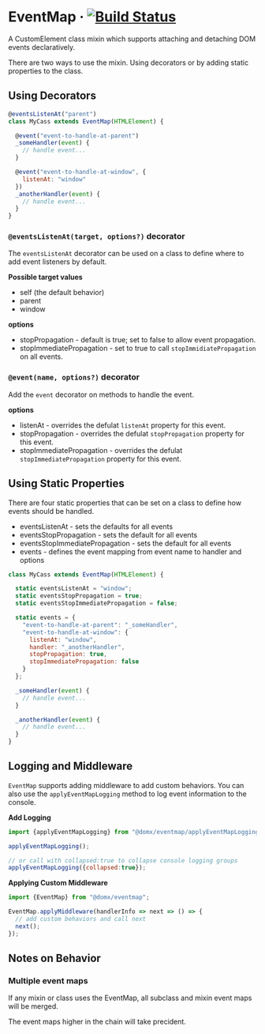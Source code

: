 # EventMap &middot; [![Build Status](https://travis-ci.com/domxjs/domx.svg?branch=packages/EventMap)](https://travis-ci.com/domxjs/domx)

A CustomElement class mixin which supports attaching and detaching DOM events declaratively.

There are two ways to use the mixin. Using decorators or by adding static properties to the class.

## Using Decorators
```js
@eventsListenAt("parent")
class MyCass extends EventMap(HTMLElement) {

  @event("event-to-handle-at-parent")
  _someHandler(event) {
    // handle event...
  }

  @event("event-to-handle-at-window", {
    listenAt: "window"
  })
  _anotherHandler(event) {
    // handle event...
  }
}
```
### `@eventsListenAt(target, options?)` decorator
The `eventsListenAt` decorator can be used on a class to define where to add event listeners by default.

**Possible target values** 
- self (the default behavior)
- parent
- window

**options**
 - stopPropagation - default is true; set to false to allow event propagation.
 - stopImmediatePropagation - set to true to call `stopImmidiatePropagation` on all events.

### `@event(name, options?)` decorator
Add the `event` decorator on methods to handle the event.

**options**
- listenAt - overrides the defulat `listenAt` property for this event.
- stopPropagation - overrides the defulat `stopPropagation` property for this event.
- stopImmediatePropagation - overrides the defulat `stopImmediatePropagation` property for this event.

## Using Static Properties
There are four static properties that can be set on a class to
define how events should be handled.
- eventsListenAt - sets the defaults for all events
- eventsStopPropagation - sets the default for all events
- eventsStopImmediatePropagation - sets the default for all events
- events - defines the event mapping from event name to handler and options
```js
class MyCass extends EventMap(HTMLElement) {

  static eventsListenAt = "window";
  static eventsStopPropagation = true;
  static eventsStopImmediatePropagation = false;

  static events = {
    "event-to-handle-at-parent": "_someHandler",
    "event-to-handle-at-window": {
      listenAt: "window",
      handler: "_anotherHandler",
      stopPropagation: true,
      stopImmediatePropagation: false
    }
  };

  _someHandler(event) {
    // handle event...
  }

  _anotherHandler(event) {
    // handle event...
  }
}
```

## Logging and Middleware
`EventMap` supports adding middleware to add custom behaviors.
You can also use the `applyEventMapLogging` method to log
event  information to the console.

**Add Logging**
```js
import {applyEventMapLogging} from "@domx/eventmap/applyEventMapLogging";

applyEventMapLogging();

// or call with collapsed:true to collapse console logging groups
applyEventMapLogging({collapsed:true});
```

**Applying Custom Middleware**
```js
import {EventMap} from "@domx/eventmap";

EventMap.applyMiddleware(handlerInfo => next => () => {
  // add custom behaviors and call next
  next();
});
```


## Notes on Behavior
### Multiple event maps
If any mixin or class uses the EventMap, all subclass and mixin event maps will be merged.

The event maps higher in the chain will take precident.

